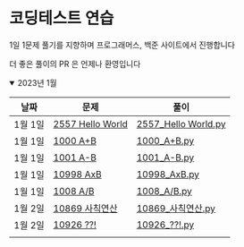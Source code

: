 # 코딩테스트 연습
1일 1문제 풀기를 지향하며 프로그래머스, 백준 사이트에서 진행합니다

더 좋은 풀이의 PR 은 언제나 환영입니다


<details open>
<summary>2023년 1월</summary>

|날짜|문제|풀이|
|---|---|---|
|1월 1일|[2557 Hello World](https://www.acmicpc.net/problem/2557)|[2557_Hello World.py](https://github.com/sotthang/TIL/blob/master/coding_test_study/%EB%B0%B1%EC%A4%80/2557_Hello%20World.py)|
|1월 1일|[1000 A+B](https://www.acmicpc.net/problem/1000)|[1000_A+B.py](https://github.com/sotthang/TIL/blob/master/coding_test_study/%EB%B0%B1%EC%A4%80/1000_A+B.py)|
|1월 1일|[1001 A-B](https://www.acmicpc.net/problem/1001)|[1001_A-B.py](https://github.com/sotthang/TIL/blob/master/coding_test_study/%EB%B0%B1%EC%A4%80/1001_A-B.py)|
|1월 1일|[10998 AxB](https://www.acmicpc.net/problem/10998)|[10998_AxB.py](https://github.com/sotthang/TIL/blob/master/coding_test_study/%EB%B0%B1%EC%A4%80/10998_AxB.py)|
|1월 1일|[1008 A/B](https://www.acmicpc.net/problem/1008)|[1008_A/B.py](https://github.com/sotthang/TIL/blob/master/coding_test_study/%EB%B0%B1%EC%A4%80/1008_A%25B.py)|
|1월 2일|[10869 사칙연산](https://www.acmicpc.net/problem/10869)|[10869_사칙연산.py](https://github.com/sotthang/TIL/blob/master/coding_test_study/%EB%B0%B1%EC%A4%80/10869_%EC%82%AC%EC%B9%99%EC%97%B0%EC%82%B0.py)|
|1월 2일|[10926 ??!](https://www.acmicpc.net/problem/10926)|[10926_??!.py](https://github.com/sotthang/TIL/blob/master/coding_test_study/%EB%B0%B1%EC%A4%80/10926_%3F%3F!.py)|
||||

</details>

